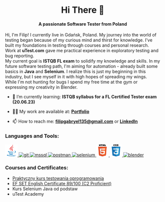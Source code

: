 <h1 align="center">Hi There 👋</h1>
<h4 align="center">A passionate Software Tester from Poland</h4>



Hi, I'm Filip! I currently live in Gdańsk, Poland. My journey into the world of testing began because of my curious mind and thirst for knowledge. I've built my foundations in testing through courses and personal research. Work at **uTest.com** gave me practical experience in exploratory testing and bug reporting. <br>My current goal is **ISTQB FL exam** to solidify my knowledge and skills. In my future software testing path, I'm aiming for automation - already built some basics in **Java** and **Selenium**. I realize this is just my beginning in this industry, but I see myself in it with high hopes of spreading my wings.
<br>While I'm not hunting for bugs I spend my free time at the gym or expressing my creativity in Blender. 
 


- 🌱 I’m currently learning: **ISTQB syllabus for a FL Certified Tester exam (20.06.23)**

- 👨‍💻 My work are available at: **[Portfolio](https://github.com/FilipGabryel/Portfolio)**

- 📫 How to reach me: **filipgabryel135@gmail.com** or **[LinkedIn](https://www.linkedin.com/in/filip-gabryel-99b22717b/)**


<h3 align="left">Languages and Tools:</h3>
<p align="left">  <a href="https://www.java.com" target="_blank" rel="noreferrer"> <img src="https://raw.githubusercontent.com/devicons/devicon/master/icons/java/java-original.svg" alt="java" width="40" height="40"/> </a>  <a href="https://git-scm.com/" target="_blank" rel="noreferrer"> <img src="https://www.vectorlogo.zone/logos/git-scm/git-scm-icon.svg" alt="git" width="40" height="40"/> </a><a href="https://www.microsoft.com/en-us/sql-server" target="_blank" rel="noreferrer"> <img src="https://www.svgrepo.com/show/303229/microsoft-sql-server-logo.svg" alt="mssql" width="40" height="40"/> </a> <a href="https://postman.com" target="_blank" rel="noreferrer"> <img src="https://www.vectorlogo.zone/logos/getpostman/getpostman-icon.svg" alt="postman" width="40" height="40"/> </a> <a href="https://www.selenium.dev" target="_blank" rel="noreferrer"> <img src="https://raw.githubusercontent.com/detain/svg-logos/780f25886640cef088af994181646db2f6b1a3f8/svg/selenium-logo.svg" alt="selenium" width="40" height="40"/>  <a href="https://www.w3.org/html/" target="_blank" rel="noreferrer"> <img src="https://raw.githubusercontent.com/devicons/devicon/master/icons/html5/html5-original-wordmark.svg" alt="html5" width="40" height="40"/> </a><a href="https://www.w3schools.com/css/" target="_blank" rel="noreferrer"> <img src="https://raw.githubusercontent.com/devicons/devicon/master/icons/css3/css3-original-wordmark.svg" alt="css3" width="40" height="40"/> </a><a href="https://www.blender.org/" target="_blank" rel="noreferrer"> <img src="https://download.blender.org/branding/community/blender_community_badge_white.svg" alt="blender" width="40" height="40"/> </a> </a> </p>

### Courses and Certificates:
+ [Praktyczny kurs testowania oprogramowania](https://www.udemy.com/certificate/UC-71fd7403-60ec-4414-899c-d3d783957a4e/)     
+ [EF SET English Certificate 89/100 (C2 Proficient)](https://www.efset.org/cert/a5CfQW)
+ Kurs Selenium Java od podstaw 
+ uTest Academy
